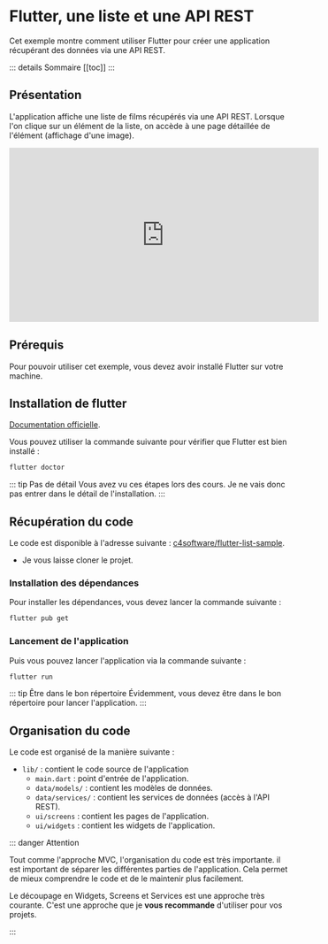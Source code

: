 # Flutter, une liste et une API REST

Cet exemple montre comment utiliser Flutter pour créer une application récupérant des données via une API REST.

::: details Sommaire
[[toc]]
:::

## Présentation

L'application affiche une liste de films récupérés via une API REST. Lorsque l'on clique sur un élément de la liste, on accède à une page détaillée de l'élément (affichage d'une image).

<iframe width="560" height="315" src="https://www.youtube.com/embed/tqNIVVX0mMY" title="YouTube video player" frameborder="0" allow="accelerometer; autoplay; clipboard-write; encrypted-media; gyroscope; picture-in-picture" allowfullscreen></iframe>

## Prérequis

Pour pouvoir utiliser cet exemple, vous devez avoir installé Flutter sur votre machine.

## Installation de flutter

[Documentation officielle](https://flutter.dev/docs/get-started/install).

Vous pouvez utiliser la commande suivante pour vérifier que Flutter est bien installé :

```bash
flutter doctor
```

::: tip Pas de détail
Vous avez vu ces étapes lors des cours. Je ne vais donc pas entrer dans le détail de l'installation.
:::

## Récupération du code

Le code est disponible à l'adresse suivante : [c4software/flutter-list-sample](https://github.com/c4software/flutter-list-sample). 

- Je vous laisse cloner le projet. 

### Installation des dépendances

Pour installer les dépendances, vous devez lancer la commande suivante :

```bash
flutter pub get
```

### Lancement de l'application

Puis vous pouvez lancer l'application via la commande suivante :

```bash
flutter run
```

::: tip Être dans le bon répertoire
Évidemment, vous devez être dans le bon répertoire pour lancer l'application.
:::

## Organisation du code

Le code est organisé de la manière suivante :

- `lib/` : contient le code source de l'application
  - `main.dart` : point d'entrée de l'application.
  - `data/models/` : contient les modèles de données.
  - `data/services/` : contient les services de données (accès à l'API REST).
  - `ui/screens` : contient les pages de l'application.
  - `ui/widgets` : contient les widgets de l'application.

::: danger Attention

Tout comme l'approche MVC, l'organisation du code est très importante. il est important de séparer les différentes parties de l'application. Cela permet de mieux comprendre le code et de le maintenir plus facilement.

Le découpage en Widgets, Screens et Services est une approche très courante. C'est une approche que je **vous recommande** d'utiliser pour vos projets.

:::